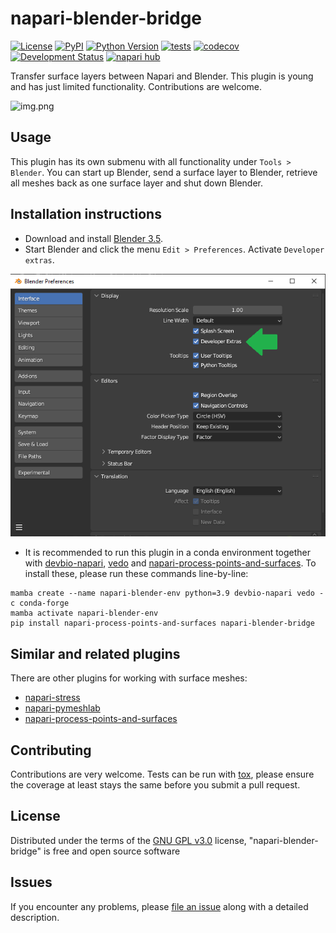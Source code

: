 # napari-blender-bridge

[![License](https://img.shields.io/pypi/l/napari-blender-bridge.svg?color=green)](https://github.com/haesleinhuepf/napari-blender-bridge/raw/master/LICENSE)
[![PyPI](https://img.shields.io/pypi/v/napari-blender-bridge.svg?color=green)](https://pypi.org/project/napari-blender-bridge)
[![Python Version](https://img.shields.io/pypi/pyversions/napari-blender-bridge.svg?color=green)](https://python.org)
[![tests](https://github.com/haesleinhuepf/napari-blender-bridge/workflows/tests/badge.svg)](https://github.com/haesleinhuepf/napari-blender-bridge/actions)
[![codecov](https://codecov.io/gh/haesleinhuepf/napari-blender-bridge/branch/master/graph/badge.svg)](https://codecov.io/gh/haesleinhuepf/napari-blender-bridge)
[![Development Status](https://img.shields.io/pypi/status/napari-blender-bridge.svg)](https://en.wikipedia.org/wiki/Software_release_life_cycle#Alpha)
[![napari hub](https://img.shields.io/endpoint?url=https://api.napari-hub.org/shields/napari-blender-bridge)](https://napari-hub.org/plugins/napari-blender-bridge)

Transfer surface layers between Napari and Blender. This plugin is young and has just limited functionality. Contributions are welcome.


![img.png](https://github.com/haesleinhuepf/napari-blender-bridge/raw/main/docs/easter.gif)

## Usage

This plugin has its own submenu with all functionality under `Tools > Blender`. You can start up Blender, send a surface layer to Blender, retrieve all meshes back as one surface layer and shut down Blender.

## Installation instructions

* Download and install [Blender 3.5](https://www.blender.org/download/). 
* Start Blender and click the menu `Edit > Preferences`. Activate `Developer extras`.

![img.png](https://github.com/haesleinhuepf/napari-blender-bridge/raw/main/docs/blender_preferences.png)

* It is recommended to run this plugin in a conda environment together with [devbio-napari](https://github.com/haesleinhuepf/devbio-napari), 
[vedo](https://vedo.embl.es/) and [napari-process-points-and-surfaces](https://github.com/haesleinhuepf/napari-process-points-and-surfaces).
To install these, please run these commands line-by-line:
```
mamba create --name napari-blender-env python=3.9 devbio-napari vedo -c conda-forge
mamba activate napari-blender-env
pip install napari-process-points-and-surfaces napari-blender-bridge
```

## Similar and related plugins

There are other plugins for working with surface meshes:
* [napari-stress](https://github.com/campaslab/napari-stress)
* [napari-pymeshlab](https://github.com/zacsimile/napari-pymeshlab)
* [napari-process-points-and-surfaces](https://github.com/haesleinhuepf/napari-process-points-and-surfaces)

## Contributing

Contributions are very welcome. Tests can be run with [tox], please ensure
the coverage at least stays the same before you submit a pull request.

## License

Distributed under the terms of the [GNU GPL v3.0] license,
"napari-blender-bridge" is free and open source software

## Issues

If you encounter any problems, please [file an issue] along with a detailed description.

[napari]: https://github.com/napari/napari
[Cookiecutter]: https://github.com/audreyr/cookiecutter
[@napari]: https://github.com/napari
[MIT]: http://opensource.org/licenses/MIT
[BSD-3]: http://opensource.org/licenses/BSD-3-Clause
[GNU GPL v3.0]: http://www.gnu.org/licenses/gpl-3.0.txt
[GNU LGPL v3.0]: http://www.gnu.org/licenses/lgpl-3.0.txt
[Apache Software License 2.0]: http://www.apache.org/licenses/LICENSE-2.0
[Mozilla Public License 2.0]: https://www.mozilla.org/media/MPL/2.0/index.txt
[cookiecutter-napari-plugin]: https://github.com/haesleinhuepf/cookiecutter-napari-assistant-plugin
[file an issue]: https://github.com/haesleinhuepf/napari-blender-bridge/issues
[napari]: https://github.com/napari/napari
[tox]: https://tox.readthedocs.io/en/latest/
[pip]: https://pypi.org/project/pip/
[PyPI]: https://pypi.org/
